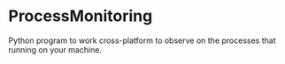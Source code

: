 # ProcessMonitoring
Python program to work cross-platform to observe on the processes that running on your machine.
